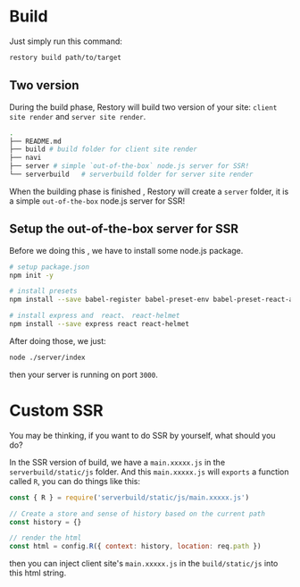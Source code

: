 # Build

Just simply run this command:

```bash
restory build path/to/target
```

## Two version

During the build phase, Restory will build two version of your site: `client site render` and `server site render`.

```bash
.
├── README.md
├── build # build folder for client site render
├── navi
├── server # simple `out-of-the-box` node.js server for SSR!
└── serverbuild   # serverbuild folder for server site render
```

When the building phase is finished , Restory will create a `server` folder, it is a simple `out-of-the-box` node.js server for SSR!

## Setup the out-of-the-box server for SSR

Before we doing this , we have to install some node.js package.

```bash
# setup package.json
npm init -y

# install presets
npm install --save babel-register babel-preset-env babel-preset-react-app

# install express and  react、 react-helmet
npm install --save express react react-helmet
```

After doing those, we just:

```bash
node ./server/index
```

then your server is running on port `3000`.

# Custom SSR

You may be thinking, if you want to do SSR by yourself, what should you do?

In the SSR version of build, we have a `main.xxxxx.js` in the `serverbuild/static/js` folder. And this `main.xxxxx.js` will `exports` a function called `R`, you can do things like this:

```js
const { R } = require('serverbuild/static/js/main.xxxxx.js')

// Create a store and sense of history based on the current path
const history = {}

// render the html
const html = config.R({ context: history, location: req.path })
```

then you can inject client site's `main.xxxxx.js` in the `build/static/js` into this html string.
